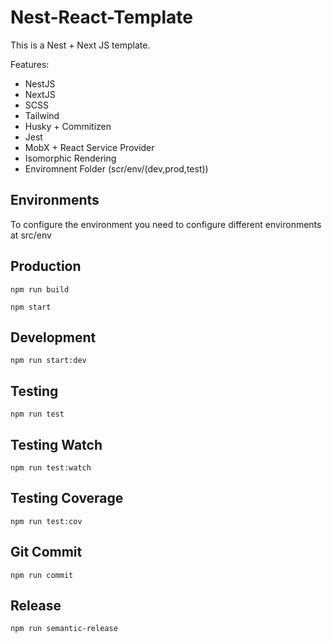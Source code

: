 # Nest-React-Template

This is a Nest + Next JS template.

Features:

- NestJS
- NextJS
- SCSS
- Tailwind
- Husky + Commitizen
- Jest
- MobX + React Service Provider
- Isomorphic Rendering
- Enviromnent Folder (scr/env/(dev,prod,test))

## Environments

To configure the environment you need to configure different environments at src/env

## Production

`npm run build`

`npm start`

## Development

`npm run start:dev`

## Testing

`npm run test`

## Testing Watch

`npm run test:watch`

## Testing Coverage

`npm run test:cov`

## Git Commit

`npm run commit`

## Release

`npm run semantic-release`

